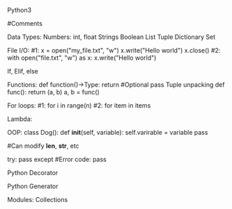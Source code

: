 Python3

#Comments

Data Types: 
    Numbers: int, float
    Strings
    Boolean
    List
    Tuple
    Dictionary
    Set

File I/O: 
    #1: 
        x = open("my_file.txt", "w")
        x.write("Hello world")
        x.close()
    #2: 
        with open("file.txt", "w") as x: 
            x.write("Hello world")

If, Elif, else

Functions: 
    def function()->Type: 
        return #Optional
        pass
    Tuple unpacking
    def func(): 
        return (a, b)
    a, b = func()

For loops: 
    #1: 
        for i in range(n)
    #2: 
        for item in items

Lambda: 

OOP: 
class Dog(): 
    def __init__(self, variable): 
        self.varirable = variable
        pass

#Can modify __len__, __str__, etc

try: 
    pass
except #Error code: 
    pass

Python Decorator

Python Generator

Modules: 
    Collections